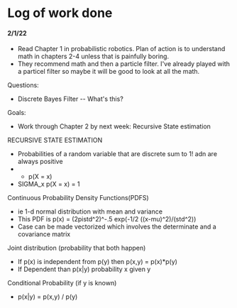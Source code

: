 # Log of work done
#### 2/1/22

- Read Chapter 1 in probabilistic robotics. Plan of action is to understand math in chapters 2-4 unless that is painfully boring.
- They recommend math and then a particle filter. I've already played with a particel filter so maybe it will be good to look at all the math.


Questions:
- Discrete Bayes Filter -- What's this?


Goals:
- Work through Chapter 2 by next week: Recursive State estimation


RECURSIVE STATE ESTIMATION

- Probabilities of a random variable that are discrete sum to 1! adn are always positive
- - p(X = x)
- SIGMA_x p(X = x) = 1

Continuous Probability Density Functions(PDFS)
- ie 1-d normal distribution with mean and variance
- This PDF is p(x) = (2pistd^2)^-.5 exp(-1/2 ((x-mu)^2)/(std^2))
- Case can be made vectorized which involves the determinate and a covariance matrix

Joint distribution (probability that both happen)
- If p(x) is independent from p(y) then p(x,y) = p(x)\*p(y) 
- If Dependent than p(x|y) probability x given y

Conditional Probability (if y is known)
- p(x|y) = p(x,y) / p(y)
